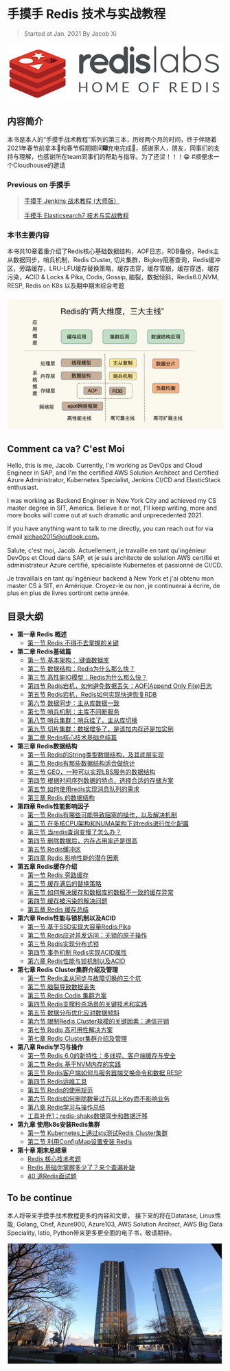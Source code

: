 # 手摸手 Redis 技术与实战教程


> Started at Jan. 2021 By Jacob Xi 

![Alt Image Text](images/indx1_0.png "Body image")


## 内容简介

本书是本人的“手摸手战术教程”系列的第三本，历经两个月的时间，终于伴随着2021年春节前拿本🏡和春节假期期间🎆充电完成🍋，感谢家人，朋友，同事们的支持与理解，也感谢所在team同事们的帮助与指导。为了还贷！！！😁 #顺便求一个Cloudhouse的邀请


### Previous on 手摸手

> [手摸手 Jenkins 战术教程 (大师版）](https://chao-xi.github.io/jxjenkinsbook/)
> 
> [手摸手 Elasticsearch7 技术与实战教程](https://chao-xi.github.io/jxes7book/)

### 本书主要内容

本书共10章着重介绍了Redis核心基础数据结构，AOF日志，RDB备份，Redis主从数据同步，哨兵机制，Redis Cluster, 切片集群，Bigkey阻塞查询，Redis缓冲区，旁路缓存，LRU-LFU缓存替换策略，缓存击穿，缓存雪崩，缓存穿透，缓存污染，ACID & Locks & Pika, Codis, Gossip, 脑裂，数据倾斜，Redis6.0,NVM, RESP, Redis on K8s 以及期中期末综合考题

![Alt Image Text](images/chap1_2.png "Body image")

## Comment ca va? C'est Moi

Hello, this is me, Jacob. Currently, I'm working as DevOps and Cloud Engineer in SAP, and I'm the certified AWS Solution Architect and Certified Azure Administrator, Kubernetes Specialist, Jenkins CI/CD and ElasticStack enthusiast. 

I was working as Backend Engineer in New York City and achieved my CS master degree in SIT, America. Believe it or not, I'll keep writing, more and more books will come out at such dramatic and unprecedented 2021. 

If you have anything want to talk to me directly, you can reach out for via email xichao2015@outlook.com。


Salute, c'est moi, Jacob. Actuellement, je travaille en tant qu'ingénieur DevOps et Cloud dans SAP, et je suis architecte de solution AWS certifié et administrateur Azure certifié, spécialiste Kubernetes et passionné de CI/CD.

Je travaillais en tant qu'ingénieur backend à New York et j'ai obtenu mon master CS à SIT, en Amérique. Croyez-le ou non, je continuerai à écrire, de plus en plus de livres sortiront cette année.

## 目录大纲

* **第一章 Redis 概述**
	* [第一节 Redis 不得不去掌握的关键](https://chao-xi.github.io/jxredisbook/chap1/1redis_intro/)
* **第二章 Redis基础篇**
	* [第一节 基本架构： 键值数据库](https://chao-xi.github.io/jxredisbook/chap2/1redis_kv/) 
	* [第二节 数据结构：Redis为什么那么快？](https://chao-xi.github.io/jxredisbook/chap2/2redis_slowquery/)
	* [第三节 高性能IO模型：Redis为什么那么快？](https://chao-xi.github.io/jxredisbook/chap2/3redis_io/)
	* [第四节 Redis宕机，如何避免数据丢失：AOF(Append Only File)日志](https://chao-xi.github.io/jxredisbook/chap2/4redis_aof_log/)
	* [第五节 Redis宕机，Redis如何实现快速恢复RDB](https://chao-xi.github.io/jxredisbook/chap2/5redis_rdb_snapshot/)
	* [第六节 数据同步：主从库数据一致](https://chao-xi.github.io/jxredisbook/chap2/6redis_master_slave_replicate/)
	* [第七节 哨兵机制：主库不间断服务](https://chao-xi.github.io/jxredisbook/chap2/7redis_master_rescue/)
	* [第八节 哨兵集群：哨兵挂了，主从库切换](https://chao-xi.github.io/jxredisbook/chap2/8redis_sentinel/)
	* [第九节 切片集群：数据增多了，是该加内存还是加实例](https://chao-xi.github.io/jxredisbook/chap2/9redis_slot/)
	* [第二章 Redis核心技术基础总结篇](https://chao-xi.github.io/jxredisbook/chap2/10redis_basic_sum/)
* **第三章 Redis数据结构**
	* [第一节 Redis的String类型数据结构，及其底层实现](https://chao-xi.github.io/jxredisbook/chap3/1redis_string/) 
	* [第二节 Redis有那些数据结构适合做统计](https://chao-xi.github.io/jxredisbook/chap3/2redis_sets/)
	* [第三节 GEO，一种可以实现LBS服务的数据结构](https://chao-xi.github.io/jxredisbook/chap3/3redis_geo/)
	* [第四节 根据时间序列数据的特点，选择合适的存储方案](https://chao-xi.github.io/jxredisbook/chap3/4redis_timeseries/)
	* [第五节 如何使用redis实现消息队列的需求](https://chao-xi.github.io/jxredisbook/chap3/5redis_stream/)
	* [第三章 Redis 的数据结构](https://chao-xi.github.io/jxredisbook/chap3/6redis_ds_sum/)
* **第四章 Redis性能影响因子**
	* [第一节 Redis有哪些可能导致阻塞的操作，以及解决机制](https://chao-xi.github.io/jxredisbook/chap4/1redis_asyn/)
	* [第二节 在多核CPU架构和NUMA架构下对redis进行优化配置](https://chao-xi.github.io/jxredisbook/chap4/2redis_cpu/)
	* [第三节 当redis查询变慢了怎么办？](https://chao-xi.github.io/jxredisbook/chap4/3redis_response/)
	* [第四节 删除数据后，内存占用率还是很高](https://chao-xi.github.io/jxredisbook/chap4/4redis_fragmentation/)
	* [第五节 Redis缓冲区](https://chao-xi.github.io/jxredisbook/chap4/5redis_buffer/)
	* [第四章 Redis 影响性能的潜在因素](https://chao-xi.github.io/jxredisbook/chap4/6redis_slow_respone/)
* **第五章 Redis缓存介绍**
	* [第一节 Redis 旁路缓存](https://chao-xi.github.io/jxredisbook/chap5/1redis_cache/)
	* [第二节 缓存满后的替换策略](https://chao-xi.github.io/jxredisbook/chap5/2redis_cache_full/)
	* [第三节 如何解决缓存和数据库的数据不一致的缓存异常](https://chao-xi.github.io/jxredisbook/chap5/3redis_mysql_uncon/)
	* [第四节 缓存被污染的解决问题](https://chao-xi.github.io/jxredisbook/chap5/4redis_contamination/)
	* [第五章 Redis 缓存总结](https://chao-xi.github.io/jxredisbook/chap5/5redis_cache_summary/)
* **第六章 Redis性能与锁机制以及ACID**
	* [第一节 基于SSD实现大容量Redis:Pika](https://chao-xi.github.io/jxredisbook/chap6/1redis_pika_ssd/)
	* [第二节 Redis应对并发访问：无锁的原子操作](https://chao-xi.github.io/jxredisbook/chap6/2redis_locks/)
	* [第三节 Redis实现分布式锁](https://chao-xi.github.io/jxredisbook/chap6/3redis_distributed_locks/)
	* [第四节 事务机制 Redis实现ACID属性](https://chao-xi.github.io/jxredisbook/chap6/4redis_acid/)
	* [第六章 Redis性能与锁机制以及ACID](https://chao-xi.github.io/jxredisbook/chap6/5redis_perf/)
* **第七章 Redis Cluster集群介绍及管理**
	* [第一节 Redis主从同步与故障切换的三个坑](https://chao-xi.github.io/jxredisbook/chap7/1Redis_master_slave/) 
	* [第二节 脑裂导致数据丢失](https://chao-xi.github.io/jxredisbook/chap7/2redis_brain_split/)
	* [第三节 Redis Codis 集群方案](https://chao-xi.github.io/jxredisbook/chap7/3redis_codis_cluster/)
	* [第四节 Redis支撑秒杀场景的关键技术和实践](https://chao-xi.github.io/jxredisbook/chap7/4redis_spike_sys/)
	* [第五节 数据分布优化应对数据倾斜](https://chao-xi.github.io/jxredisbook/chap7/5redis_data_incline/)
	* [第六节 限制Redis Cluster规模的关键因素：通信开销](https://chao-xi.github.io/jxredisbook/chap7/6redis_cluster_gossip/)
	* [第七节 Redis 高可用性解决方案](ttps://chao-xi.github.io/jxredisbook/chap7/8Redis_HA/)
	* [第七章 Redis Cluster集群介绍及管理](https://chao-xi.github.io/jxredisbook/chap7/7Redis_cluster_summary/)
* **第八章 Redis学习与操作**
	* [第一节 Redis 6.0的新特性：多线程、客户端缓存与安全](https://chao-xi.github.io/jxredisbook/chap8/1redis_6.0_fea/)
	* [第二节 Redis 基于NVM内存的实践](https://chao-xi.github.io/jxredisbook/chap8/2redis_nvm_mem/)
	* [第三节 Redis客户端如何与服务器端交换命令和数据 RESP](https://chao-xi.github.io/jxredisbook/chap8/3redis_RESP/)
	* [第四节 Redis运维工具](https://chao-xi.github.io/jxredisbook/chap8/4redis_opt_tools/)
	* [第五节 Redis的使用规范](https://chao-xi.github.io/jxredisbook/chap8/5redis_protocol/)
	* [第六节 Redis如何删除数量过万以上Key而不影响业务](https://chao-xi.github.io/jxredisbook/chap8/8redis_keys/)
	* [第八章 Redis学习与操作总结](https://chao-xi.github.io/jxredisbook/chap8/6redis_opt_summary/)
	* [工具补充1：redis-shake数据同步和数据迁移](https://chao-xi.github.io/jxredisbook/chap8/7redis_shake/)
* **第九章 使用k8s安装Redis集群**
	* [第一节 Kubernetes上通过sts测试Redis Cluster集群](https://chao-xi.github.io/jxredisbook/chap9/1redis_k8s_sts/)
	* [第二节 利用ConfigMap设置安装 Redis](https://chao-xi.github.io/jxredisbook/chap9/2redis_k8s_config/)
* **第十章 期末总结章**
	* [Redis 核心技术考题](https://chao-xi.github.io/jxredisbook/chap10/1redis_test/)
	* [Redis 基础你掌握多少了？来个查漏补缺](https://chao-xi.github.io/jxredisbook/chap10/3Redis_basic/)
	* [40 道Redis面试题](https://chao-xi.github.io/jxredisbook/chap10/2Redis_interview/)

## To be continue

本人将带来手摸手战术教程更多的内容和文章， 接下来的将在Datatase, Linux性能, Golang, Chef, Azure900, Azure103, AWS Solution Arcitect, AWS Big Data Speciality, Istio, Python带来更多更全面的电子书，敬请期待。

![Alt Image Text](images/indx1_1.png "Body image")